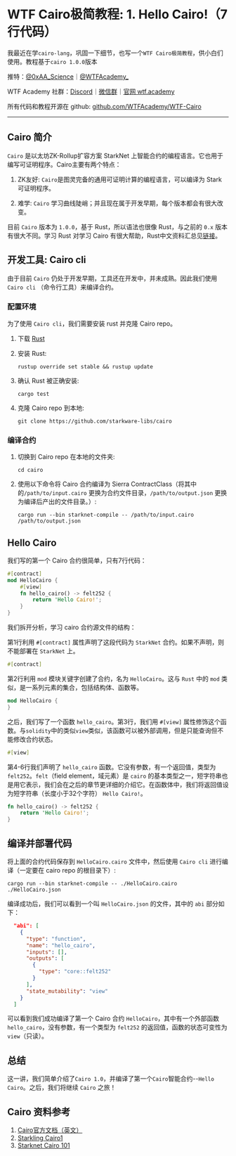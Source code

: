 # WTF Cairo极简教程: 1. Hello Cairo!（7行代码）

我最近在学`cairo-lang`，巩固一下细节，也写一个`WTF Cairo极简教程`，供小白们使用。教程基于`cairo 1.0.0`版本

推特：[@0xAA_Science](https://twitter.com/0xAA_Science)｜[@WTFAcademy_](https://twitter.com/WTFAcademy_)

WTF Academy 社群：[Discord](https://discord.gg/5akcruXrsk)｜[微信群](https://docs.google.com/forms/d/e/1FAIpQLSe4KGT8Sh6sJ7hedQRuIYirOoZK_85miz3dw7vA1-YjodgJ-A/viewform?usp=sf_link)｜[官网 wtf.academy](https://wtf.academy)

所有代码和教程开源在 github: [github.com/WTFAcademy/WTF-Cairo](https://github.com/WTFAcademy/WTF-Cairo)

---

## Cairo 简介

`Cairo` 是以太坊ZK-Rollup扩容方案 StarkNet 上智能合约的编程语言。它也用于编写可证明程序。Cairo主要有两个特点：

1. ZK友好: `Cairo`是图灵完备的通用可证明计算的编程语言，可以编译为 Stark 可证明程序。

2. 难学: `Cairo` 学习曲线陡峭；并且现在属于开发早期，每个版本都会有很大改变。

目前 `Cairo` 版本为 `1.0.0`，基于 Rust，所以语法也很像 Rust，与之前的 `0.x` 版本有很大不同。学习 Rust 对学习 Cairo 有很大帮助，Rust中文资料汇总见[链接](https://github.com/WTFAcademy/WTF-Rust)。

## 开发工具: Cairo cli

由于目前 `Cairo` 仍处于开发早期，工具还在开发中，并未成熟。因此我们使用 `Cairo cli` （命令行工具）来编译合约。

### 配置环境

为了使用 `Cairo cli`，我们需要安装 rust 并克隆 Cairo repo。

1. 下载 [Rust](https://www.rust-lang.org/tools/install)

2. 安装 Rust:

    ```shell
    rustup override set stable && rustup update
    ```

3. 确认 Rust 被正确安装:

    ```shell
    cargo test
    ```

4. 克隆 Cairo repo 到本地:

    ```shell
    git clone https://github.com/starkware-libs/cairo
    ```

### 编译合约

1. 切换到 Cairo repo 在本地的文件夹:
    ```shell
    cd cairo
    ```

2. 使用以下命令将 Cairo 合约编译为 Sierra ContractClass（将其中的`/path/to/input.cairo` 更换为合约文件目录，`/path/to/output.json` 更换为编译后产出的文件目录。）:

    ```shell
    cargo run --bin starknet-compile -- /path/to/input.cairo /path/to/output.json
    ```



## Hello Cairo

我们写的第一个 Cairo 合约很简单，只有7行代码：

```rust
#[contract]
mod HelloCairo {
    #[view]
    fn hello_cairo() -> felt252 {
        return 'Hello Cairo!';
    }
}
```

我们拆开分析，学习 cairo 合约源文件的结构：

第1行利用 `#[contract]` 属性声明了这段代码为 `StarkNet` 合约。如果不声明，则不能部署在 `StarkNet` 上。

```rust
#[contract]
```

第2行利用 `mod` 模块关键字创建了合约，名为 `HelloCairo`。这与 `Rust` 中的 `mod` 类似，是一系列元素的集合，包括结构体、函数等。

```rust
mod HelloCairo {
}
```

之后，我们写了一个函数 `hello_cairo`。第3行，我们用 `#[view]` 属性修饰这个函数。与`solidity`中的类似`view`类似，该函数可以被外部调用，但是只能查询但不能修改合约状态。

```rust
#[view]
```

第4-6行我们声明了 `hello_cairo` 函数。它没有参数，有一个返回值，类型为`felt252`。`felt`（field element，域元素）是 `cairo` 的基本类型之一，短字符串也是用它表示，我们会在之后的章节更详细的介绍它。在函数体中，我们将返回值设为短字符串（长度小于32个字符） `Hello Cairo!`。

```rust
fn hello_cairo() -> felt252 {
    return 'Hello Cairo!';
}
```

## 编译并部署代码

将上面的合约代码保存到 `HelloCairo.cairo` 文件中，然后使用 `Cairo cli` 进行编译（一定要在 cairo repo 的根目录下）:

```shell
cargo run --bin starknet-compile -- ./HelloCairo.cairo ./HelloCairo.json
```

编译成功后，我们可以看到一个叫 `HelloCairo.json` 的文件，其中的 `abi` 部分如下：

```json
  "abi": [
    {
      "type": "function",
      "name": "hello_cairo",
      "inputs": [],
      "outputs": [
        {
          "type": "core::felt252"
        }
      ],
      "state_mutability": "view"
    }
  ]
```

可以看到我们成功编译了第一个 Cairo 合约 `HelloCairo`，其中有一个外部函数 `hello_cairo`，没有参数，有一个类型为 `felt252` 的返回值，函数的状态可变性为 `view`（只读）。

## 总结

这一讲，我们简单介绍了`Cairo 1.0`，并编译了第一个`Cairo`智能合约--`Hello Cairo`。之后，我们将继续 `Cairo` 之旅！

## Cairo 资料参考

1. [Cairo官方文档（英文）](https://www.cairo-lang.org/docs/v1.0/)
2. [Starkling Cairo1](https://github.com/shramee/starklings-cairo1)
3. [Starknet Cairo 101](https://github.com/starknet-edu/starknet-cairo-101)